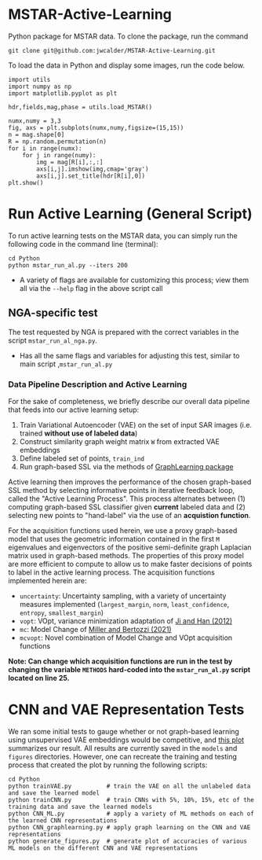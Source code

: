 # MSTAR-Active-Learning

Python package for MSTAR data. To clone the package, run the command

```
git clone git@github.com:jwcalder/MSTAR-Active-Learning.git
```

To load the data in Python and display some images, run the code below.

```
import utils
import numpy as np
import matplotlib.pyplot as plt

hdr,fields,mag,phase = utils.load_MSTAR()

numx,numy = 3,3
fig, axs = plt.subplots(numx,numy,figsize=(15,15))
n = mag.shape[0]
R = np.random.permutation(n)
for i in range(numx):
    for j in range(numy):
        img = mag[R[i],:,:]
        axs[i,j].imshow(img,cmap='gray')
        axs[i,j].set_title(hdr[R[i],0])
plt.show()
```

# Run Active Learning (General Script)
To run active learning tests on the MSTAR data, you can simply run the following code in the command line (terminal):
```
cd Python
python mstar_run_al.py --iters 200
```
* A variety of flags are available for customizing this process; view them all via the ``--help`` flag in the above script call

## NGA-specific test
The test requested by NGA is prepared with the correct variables in the script ``mstar_run_al_nga.py``.
  * Has all the same flags and variables for adjusting this test, similar to main script ,``mstar_run_al.py``

### Data Pipeline Description and Active Learning
For the sake of completeness, we briefly describe our overall data pipeline that feeds into our active learning setup:
1. Train Variational Autoencoder (VAE) on the set of input SAR images (i.e. trained __without use of labeled data__)
2. Construct similarity graph weight matrix ``W`` from extracted VAE embeddings
3. Define labeled set of points, ``train_ind``
4. Run graph-based SSL via the methods of [GraphLearning package](https://github.com/jwcalder/GraphLearning.git)

Active learning then improves the performance of the chosen graph-based SSL method by selecting informative points in iterative feedback loop, called the "Active Learning Process". This process alternates between (1) computing graph-based SSL classifier given __current__ labeled data and (2) selecting new points to "hand-label" via the use of an **acquistion function**.

For the acquisition functions used herein, we use a proxy graph-based model that uses the geometric information contained in the first ``M`` eigenvalues and eigenvectors of the positive semi-definite graph Laplacian matrix used in graph-based methods. The properties of this proxy model are more efficient to compute to allow us to make faster decisions of points to label in the active learning process. The acquisition functions implemented herein are:
* ``uncertainty``: Uncertainty sampling, with a variety of uncertainty measures implemented (``largest_margin``, ``norm``, ``least_confidence``, ``entropy``, ``smallest_margin``)
* ``vopt``: VOpt, variance minimization adaptation of [Ji and Han (2012)](https://proceedings.mlr.press/v22/ji12.html)
* ``mc``: Model Change of [Miller and Bertozzi (2021)](https://arxiv.org/abs/2110.07739)
* ``mcvopt``: Novel combination of Model Change and VOpt acquisition functions

__Note: Can change which acquisition functions are run in the test by changing the variable ``METHODS`` hard-coded into the ``mstar_run_al.py`` script located on line 25.__


# CNN and VAE Representation Tests
We ran some initial tests to gauge whether or not graph-based learning using unsupervised VAE embeddings would be competitive, and [this plot](figures/CNN_Laplace.pdf) summarizes our result. All results are currently saved in the ``models`` and ``figures`` directories. However, one can recreate the training and testing process that created the plot by running the following scripts:
```
cd Python
python trainVAE.py          # train the VAE on all the unlabeled data and save the learned model
python trainCNN.py          # train CNNs with 5%, 10%, 15%, etc of the training data and save the learned models
python CNN_ML.py            # apply a variety of ML methods on each of the learned CNN representations
python CNN_graphlearning.py # apply graph learning on the CNN and VAE representations
python generate_figures.py  # generate plot of accuracies of various ML models on the different CNN and VAE representations
```
